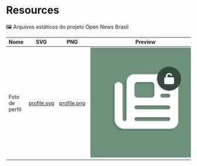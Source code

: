 # Resources

🖼️ Arquivos estáticos do projeto Open News Brasil


| Nome | SVG | PNG | Preview |
|-|-|-|-|
| Foto de perfil | [profile.svg](./svg/profile.svg) | [profile.png](./png/profile.png) | <img src="./png/profile.png" style="max-width: 300px"> |
